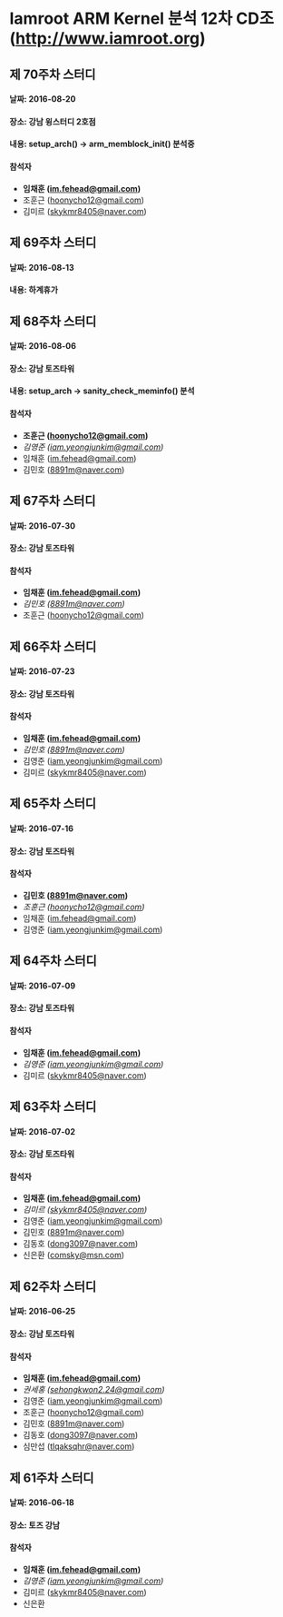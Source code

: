 # Iamroot ARM Kernel 분석 12차 CD조 (http://www.iamroot.org)

## 제 70주차 스터디
#### 날짜: 2016-08-20
#### 장소: 강남 윙스터디 2호점
#### 내용: setup_arch() -> arm_memblock_init() 분석중
#### 참석자
 - **임채훈 (im.fehead@gmail.com)**
 - 조훈근 (hoonycho12@gmail.com)
 - 김미르 (skykmr8405@naver.com)

## 제 69주차 스터디
#### 날짜: 2016-08-13
#### 내용: 하계휴가

## 제 68주차 스터디
#### 날짜: 2016-08-06
#### 장소: 강남 토즈타워
#### 내용: setup_arch -> sanity_check_meminfo() 분석
#### 참석자
 - **조훈근 (hoonycho12@gmail.com)**
 - *김영준 (iam.yeongjunkim@gmail.com)*
 - 임채훈 (im.fehead@gmail.com)
 - 김민호 (8891m@naver.com)

## 제 67주차 스터디
#### 날짜: 2016-07-30
#### 장소: 강남 토즈타워
#### 참석자
 - **임채훈 (im.fehead@gmail.com)**
 - *김민호 (8891m@naver.com)*
 - 조훈근 (hoonycho12@gmail.com)


## 제 66주차 스터디

#### 날짜: 2016-07-23
#### 장소: 강남 토즈타워

#### 참석자
 - **임채훈 (im.fehead@gmail.com)**
 - *김민호 (8891m@naver.com)*
 - 김영준 (iam.yeongjunkim@gmail.com)
 - 김미르 (skykmr8405@naver.com)

## 제 65주차 스터디

#### 날짜: 2016-07-16
#### 장소: 강남 토즈타워

#### 참석자
 - **김민호 (8891m@naver.com)**
 - *조훈근 (hoonycho12@gmail.com)*
 - 임채훈 (im.fehead@gmail.com)
 - 김영준 (iam.yeongjunkim@gmail.com)


## 제 64주차 스터디

#### 날짜: 2016-07-09
#### 장소: 강남 토즈타워

#### 참석자
 - **임채훈 (im.fehead@gmail.com)**
 - *김영준 (iam.yeongjunkim@gmail.com)*
 - 김미르 (skykmr8405@naver.com)


## 제 63주차 스터디

#### 날짜: 2016-07-02
#### 장소: 강남 토즈타워

#### 참석자
 - **임채훈 (im.fehead@gmail.com)**
 - *김미르 (skykmr8405@naver.com)*
 - 김영준 (iam.yeongjunkim@gmail.com)
 - 김민호 (8891m@naver.com)
 - 김동호 (dong3097@naver.com)
 - 신은환 (comsky@msn.com)


## 제 62주차 스터디

#### 날짜: 2016-06-25
#### 장소: 강남 토즈타워

#### 참석자
 - **임채훈 (im.fehead@gmail.com)**
 - *권세홍 (sehongkwon2.24@gmail.com)*
 - 김영준 (iam.yeongjunkim@gmail.com)
 - 조훈근 (hoonycho12@gmail.com)
 - 김민호 (8891m@naver.com)
 - 김동호 (dong3097@naver.com)
 - 심만섭 (tlqaksqhr@naver.com)

## 제 61주차 스터디

#### 날짜: 2016-06-18
#### 장소: 토즈 강남

#### 참석자
 - **임채훈 (im.fehead@gmail.com)**
 - *김영준 (iam.yeongjunkim@gmail.com)*
 - 김미르 (skykmr8405@naver.com)
 - 신은환
